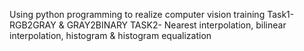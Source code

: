 Using python programming to realize computer vision training
Task1- RGB2GRAY & GRAY2BINARY
TASK2- Nearest interpolation, bilinear interpolation, histogram & histogram equalization
